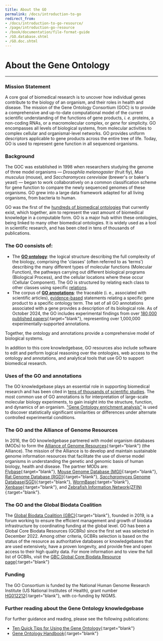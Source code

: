 ```yaml
---
title: About the GO
permalink: /docs/introduction-to-go
redirect_from: 
- /docs/introduction-to-go-resource/
- /page/introduction-go-resource
- /book/documentation/file-format-guide
- /GO.database.shtml
- /GO.doc.shtml
---
```


# About the Gene Ontology
---
### Mission Statement

A core goal of biomedical research is to uncover how individual genes contribute to the biology of an organism, and their roles in health and disease. The mission of the Gene Ontology Consortium (GOC) is to provide a comprehensive and up-to-date computational model of the current scientific understanding of the functions of gene products, *i. e.* proteins, a non-coding RNAs, or a macromolecular complex, or *gene* for simplicity. GO encompasses all levels of biological systems, from molecular activities to complex cellular and organismal-level networks. GO provides uniform descriptors applicable to gene products across the entire tree of life. Today, GO is used to represent gene function in all sequenced organisms. 

### Background
The GOC was established in 1998 when researchers studying the genome of three model organisms — *Drosophila melanogaster* (fruit fly), *Mus musculus* (mouse), and *Saccharomyces cerevisiae* (brewer's or baker's yeast) — began to work collaboratively on a common classification scheme for gene function to compare the newly sequenced genomes of these organisms. GO grew into a large data framework adapted for all living organisms, from bacteria to human. 

GO was the first of the [hundreds of biomedical ontologies](https://obofoundry.org/) that currently exist, which together, aim to represent the vast amount of biomedical knowledge in a computable form. GO is a major hub within these ontologies, being linked to many other biomedical ontologies. It is widely used as a tool in scientific research, and has been cited in tens of thousands of publications.

### The GO consists of:

+ The **[GO ontology](/docs/ontology-documentation/)**: the logical structure describing the full complexity of the biology, comprising the 'classes' (often referred to as ‘terms’) describing the many different types of molecular functions (Molecular Function), the pathways carrying out different biological programs (Biological Process), and the cellular locations where these occur (Cellular Component). The GO is structured by relating each class to other classes using specific [relations](/docs/ontology-relations.md).
+ The corpus of **[GO annotations](/docs/go-annotations/)**: the traceable (i. e., associated with scientific articles), [evidence-based](/docs/guide-go-evidence-codes/) statements relating a specific gene product to a specific ontology term. The set of all GO annotations associated with a gene provides a description of its biological role. As of October 2024, the GO includes experimental findings from over [180,000 published papers](https://www.ncbi.nlm.nih.gov/pubmed/?term=loprovGeneOntol[SB]){:target="blank"}, representing over 1,000,000 experimentally-supported annotations. 

Together, the ontology and annotations provide a comprehensive model of biological systems.

<!--- if we keep, we must add links--->
In addition to this core knowledgebase, GO resources also include software to edit and perform logical reasoning over the ontologies, web access to the ontology and annotations, and analytical tools that use GO to support biomedical research.

### Uses of the GO and annotations
The GO knowledgebase plays an essential role in supporting biomedical research and has been cited in [tens of thousands of scientific studies](/docs/literature/). The most common use of GO annotations is for interpretation of large-scale molecular biology experiments, to gain insight into the structure, function, and dynamics of an organism. ["Gene Ontology enrichment analysis"](/docs/go-enrichment-analysis) is used to discover statistically significant similarities or differences under alternate controlled experimental conditions.

### The GO and the Alliance of Genome Resources
In 2016, the GO knowledgebase partnered with model organism databases (MODs) to form the [Alliance of Genome Resources](https://www.alliancegenome.org){:target="blank"} (the Alliance). The mission of the Alliance is to develop and maintain sustainable genome information resources that facilitate the use of diverse model organisms in understanding the genetic and genomic basis of human biology, health and disease. The partner MODs are: [Flybase](https://flybase.org/){:target="blank"}, [Mouse Genome Database (MGI)](http://www.informatics.jax.org/){:target="blank"}, [Rat Genome Database (RGD)](https://rgd.mcw.edu/){:target="blank"}, [*Saccharomyces* Genome Database(SGD)](https://www.yeastgenome.org/){:target="blank"}, [WormBase](https://wormbase.org){:target="blank"}, [Xenbase](https://www.xenbase.org/entry/){:target="blank"}, and [Zebrafish Information Network(ZFIN)](https://zfin.org/){:target="blank"}.

### The GO and the Global Biodata Coalition 
The [Global Biodata Coalition (GBC)](https://globalbiodata.org){:target="blank"}, founded in 2019, is a forum working to ensure the efficient management and growth of biodata infrastructure by coordinating funding at the global level. GO has been a Global Core Biodata Resources (GCBRs) since the first set was selected in December 2022. Among other criteria, GCBRs selection is based on the status of the resource as authoritative databases or knowledgebases that are used extensively, have a proven longevity, and provide free and open access to their high quality data. For more information and to view the full list of GCBRs, visit the [GBC Global Core Biodata Resource page](https://globalbiodata.org/scientific-activities/global-core-biodata-resources/){:target="blank"}

### Funding
The GO Consortium is funded by the National Human Genome Research Institute (US National Institutes of Health), grant number [HG012212](https://reporter.nih.gov/search/BqfmFvQGv0CWrEFOkzTp-w/project-details/10348001){:target="blank"}, with co-funding by NIGMS.

### Further reading about the Gene Ontology knowledgebase
For further guidance and reading, please see the following publications:

* [Ten Quick Tips for Using the Gene Ontology](http://journals.plos.org/ploscompbiol/article?id=10.1371/journal.pcbi.1003343){:target="blank"}
* [Gene Ontology Handbook](https://link.springer.com/book/10.1007%2F978-1-4939-3743-1){:target="blank"}
